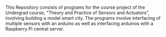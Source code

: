 This Repository consists of programs for the course project of the Undergrad course, "Theory and Practice of Sensors and Actuators", involving building a model smart city. The programs involve interfacing of multiple sensors with an arduino as well as interfacing arduinos with a Raspberry Pi central server.
